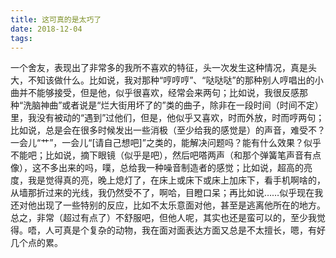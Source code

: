 ```yaml
---
title: 这可真的是太巧了
date: 2018-12-04
tags:
---
```

一个舍友，表现出了非常多的我所不喜欢的特征，头一次发生这种情况，真是头大，不知该做什么。比如说，我对那种“哼哼哼”、“哒哒哒”的那种别人哼唱出的小曲并不能够接受，但是他，似乎很喜欢，经常会来两句；比如说，我很反感那种“洗脑神曲”或者说是“烂大街用坏了的”类的曲子，除非在一段时间（时间不定）里，我没有被动的“遇到”过他们，但是，他似乎又喜欢，时而外放，时而哼两句；比如说，总是会在很多时候发出一些消极（至少给我的感觉是）的声音，难受不？一会儿“艹”，一会儿“[请自己想吧]”之类的，能解决问题吗？能有什么效果？似乎不能吧；比如说，摘下眼镜（似乎是吧），然后吧嗒两声（和那个弹簧笔声音有点像），这不多出来的吗，噗，总给我一种噪音制造者的感觉；比如说，超高的亮度，我是觉得真的亮，晚上熄灯了，在床上或床下或床上加床下，看手机啊啥的，从墙那折过来的光线，我仍然受不了，啊哈，目瞪口呆；再比如说……似乎现在我还对他出现了一些特别的反应，比如不太乐意面对他，甚至是逃离他所在的地方。总之，非常（超过有点了）不舒服吧，但他人呢，其实也还是蛮可以的，至少我觉得。唔，人可真是个复杂的动物，我在面对面表达方面又总是不太擅长，嗯，有好几个点的累。